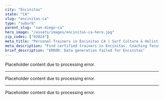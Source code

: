 ```yaml
---
city: "Encinitas"
state: "CA"
slug: "encinitas-ca"
type: "suburb"
parent_slug: "san-diego-ca"
hero_image: "/assets/images/encinitas-ca-hero.jpg"
zip_codes: ["92024"]
meta_title: "Personal Trainers in Encinitas CA | Surf Culture & Holistic Wellness"
meta_description: "Find certified trainers in Encinitas. Coaching focused on holistic wellness, surf conditioning, and utilizing the community's strong yoga/pilates scene."
brief_description: "ERROR: Data generation failed for Encinitas"
---
```

Placeholder content due to processing error.

---

Placeholder content due to processing error.

---

Placeholder content due to processing error.